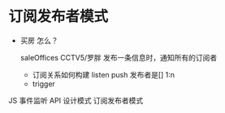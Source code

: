 # 订阅发布者模式

- 买房 怎么？

  saleOffices CCTV5/罗胖
  发布一条信息时，通知所有的订阅者
  - 订阅关系如何构建
    listen
    push 发布者是[]
    1:n
  - trigger

JS 事件监听 API
设计模式 订阅发布者模式